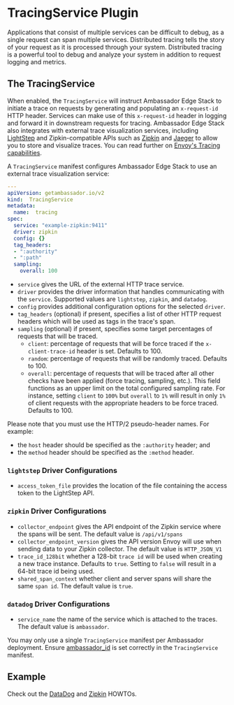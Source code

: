 # TracingService Plugin

Applications that consist of multiple services can be difficult to debug, as a single request can span multiple services. Distributed tracing tells the story of your request as it is processed through your system. Distributed tracing is a powerful tool to debug and analyze your system in addition to request logging and metrics.

## The TracingService

When enabled, the `TracingService` will instruct Ambassador Edge Stack to initiate a trace on requests by generating and populating an `x-request-id` HTTP header. Services can make use of this `x-request-id` header in logging and forward it in downstream requests for tracing. Ambassador Edge Stack also integrates with external trace visualization services, including [LightStep](https://lightstep.com/) and Zipkin-compatible APIs such as [Zipkin](https://zipkin.io/) and [Jaeger](https://github.com/jaegertracing/) to allow you to store and visualize traces. You can read further on [Envoy's Tracing capabilities](https://www.envoyproxy.io/docs/envoy/v1.10.0/intro/arch_overview/tracing).

A `TracingService` manifest configures Ambassador Edge Stack to use an external trace visualization service:

```yaml
---
apiVersion: getambassador.io/v2
kind:  TracingService
metadata:
  name:  tracing
spec:
  service: "example-zipkin:9411"
  driver: zipkin
  config: {}
  tag_headers:
  - ":authority"
  - ":path"
  sampling:
    overall: 100
```

- `service` gives the URL of the external HTTP trace service.
- `driver` provides the driver information that handles communicating with the `service`. Supported values are `lightstep`, `zipkin`, and `datadog`.
- `config` provides additional configuration options for the selected `driver`.
- `tag_headers` (optional) if present, specifies a list of other HTTP request headers which will be used as tags in the trace's span.
- `sampling` (optional) if present, specifies some target percentages of requests that will be traced.
  - `client`: percentage of requests that will be force traced if the `x-client-trace-id` header is set. Defaults to 100.
  - `random`: percentage of requests that will be randomly traced. Defaults to 100.
  - `overall`: percentage of requests that will be traced after all other checks have been applied (force tracing, sampling, etc.).
  This field functions as an upper limit on the total configured sampling rate. For instance, setting `client`
  to `100%` but `overall` to `1%` will result in only `1%` of client requests with the appropriate headers to be force
  traced. Defaults to 100.
    

Please note that you must use the HTTP/2 pseudo-header names. For example:

- the `host` header should be specified as the `:authority` header; and
- the `method` header should be specified as the `:method` header.

### `lightstep` Driver Configurations

- `access_token_file` provides the location of the file containing the access token to the LightStep API.

### `zipkin` Driver Configurations

- `collector_endpoint` gives the API endpoint of the Zipkin service where the spans will be sent. The default value is `/api/v1/spans`
- `collector_endpoint_version` gives the API version Envoy will use when sending data to your Zipkin collector. The default value is `HTTP_JSON_V1`
- `trace_id_128bit` whether a 128-bit `trace id` will be used when creating a new trace instance. Defaults to `true`. Setting to `false` will result in a 64-bit trace id being used.
- `shared_span_context` whether client and server spans will share the same `span id`. The default value is `true`.

### `datadog` Driver Configurations

- `service_name` the name of the service which is attached to the traces. The default value is `ambassador`.

You may only use a single `TracingService` manifest per Ambassador deployment. Ensure [ambassador_id](../../running#ambassador_id) is set correctly in the `TracingService` manifest.

## Example

Check out the [DataDog](../../../../howtos/tracing-datadog) and [Zipkin](../../../../howtos/tracing-zipkin) HOWTOs.
